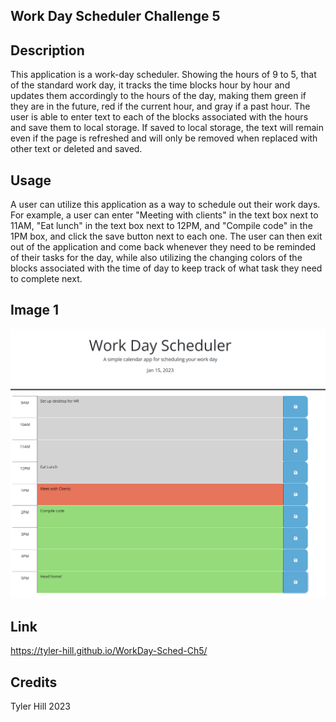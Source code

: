 ## Work Day Scheduler Challenge 5

## Description

This application is a work-day scheduler. Showing the hours of 9 to 5, that of the standard work day, it tracks the time blocks hour by hour and updates them accordingly to the hours of the day, making them green if they are in the future, red if the current hour, and gray if a past hour. The user is able to enter text to each of the blocks associated with the hours and save them to local storage. If saved to local storage, the text will remain even if the page is refreshed and will only be removed when replaced with other text or deleted and saved.

## Usage

A user can utilize this application as a way to schedule out their work days. For example, a user can enter "Meeting with clients" in the text box next to 11AM, "Eat lunch" in the text box next to 12PM, and "Compile code" in the 1PM box, and click the save button next to each one. The user can then exit out of the application and come back whenever they need to be reminded of their tasks for the day, while also utilizing the changing colors of the blocks associated with the time of day to keep track of what task they need to complete next.

## Image 1

![An image of the scheduler, with example text saved and having blocks of gray before 1pm, red at 1pm, and green after.](./Assets/WorkDay_Scheduler.PNG)

## Link

https://tyler-hill.github.io/WorkDay-Sched-Ch5/

## Credits

Tyler Hill 2023
